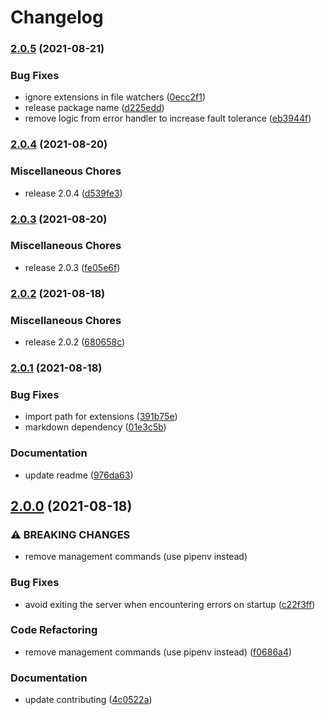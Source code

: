 # Changelog

### [2.0.5](https://www.github.com/grow/grow/compare/v2.0.4...v2.0.5) (2021-08-21)


### Bug Fixes

* ignore extensions in file watchers ([0ecc2f1](https://www.github.com/grow/grow/commit/0ecc2f116bd13685481baa7acb33ed9161556342))
* release package name ([d225edd](https://www.github.com/grow/grow/commit/d225edd3ad7df96df6b05491f032c5caf9fc7e9c))
* remove logic from error handler to increase fault tolerance ([eb3944f](https://www.github.com/grow/grow/commit/eb3944f204116d83861462229a0bc353487902e0))

### [2.0.4](https://www.github.com/grow/grow/compare/v2.0.3...v2.0.4) (2021-08-20)


### Miscellaneous Chores

* release 2.0.4 ([d539fe3](https://www.github.com/grow/grow/commit/d539fe3422189738c3e697166046039a8513f452))

### [2.0.3](https://www.github.com/grow/grow/compare/v2.0.2...v2.0.3) (2021-08-20)


### Miscellaneous Chores

* release 2.0.3 ([fe05e6f](https://www.github.com/grow/grow/commit/fe05e6fa2c6ffcd77f232d954116315647553b99))

### [2.0.2](https://www.github.com/grow/grow/compare/v2.0.1...v2.0.2) (2021-08-18)


### Miscellaneous Chores

* release 2.0.2 ([680658c](https://www.github.com/grow/grow/commit/680658c8764ad40cdbc660ff505834083ffa2141))

### [2.0.1](https://www.github.com/grow/grow/compare/v2.0.0...v2.0.1) (2021-08-18)


### Bug Fixes

* import path for extensions ([391b75e](https://www.github.com/grow/grow/commit/391b75e75621fb5dc76507fe113d263697de45fd))
* markdown dependency ([01e3c5b](https://www.github.com/grow/grow/commit/01e3c5b7d979e2b923b42f48518d0240c3daab1f))


### Documentation

* update readme ([976da63](https://www.github.com/grow/grow/commit/976da63a1d6a2fe7041626412dc71da680e5a805))

## [2.0.0](https://www.github.com/grow/grow/compare/v1.0.4...v2.0.0) (2021-08-18)


### ⚠ BREAKING CHANGES

* remove management commands (use pipenv instead)

### Bug Fixes

* avoid exiting the server when encountering errors on startup ([c22f3ff](https://www.github.com/grow/grow/commit/c22f3ffdd9d499d20971f56fbf0321594cd2d342))


### Code Refactoring

* remove management commands (use pipenv instead) ([f0686a4](https://www.github.com/grow/grow/commit/f0686a43cb668c85db657867eb87215c3da330e0))


### Documentation

* update contributing ([4c0522a](https://www.github.com/grow/grow/commit/4c0522aed91c61322a402ee1facedcade5e904cb))
